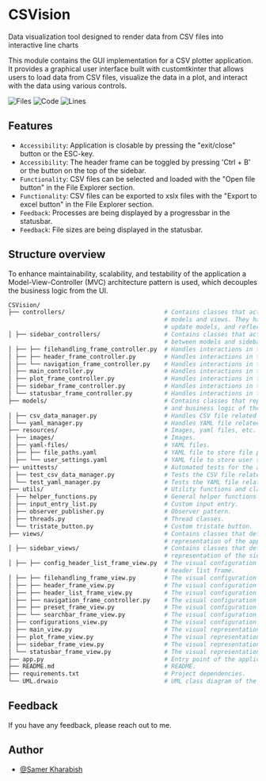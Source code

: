 # CSVision

Data visualization tool designed to render data from CSV files into interactive line charts

This module contains the GUI implementation for a CSV plotter application. It provides a graphical user interface built with customtkinter that allows users to load data from CSV files, visualize the data in a plot, and interact with the data using various controls.

![Files](https://tokei.rs/b1/github/SamerKharabish/CSVision?category=files)
![Code](https://tokei.rs/b1/github/SamerKharabish/CSVision?category=code)
![Lines](https://tokei.rs/b1/github/SamerKharabish/CSVision?category=lines)

## Features

- ```Accessibility```: Application is closable by pressing the "exit/close" button or the ESC-key.
- ```Accessibility```: The header frame can be toggled by pressing 'Ctrl + B' or the button on the top of the sidebar.
- ```Functionality```: CSV files can be selected and loaded with the "Open file button" in the File Explorer section.
- ```Functionality```: CSV files can be exported to xslx files with the "Export to excel button" in the File Explorer section.
- ```Feedback```: Processes are being displayed by a progressbar in the statusbar.
- ```Feedback```: File sizes are being displayed in the statusbar.

## Structure overview

To enhance maintainability, scalability, and testability of the application a Model-View-Controller (MVC) architecture pattern is used, which decouples the business logic from the UI.

```bash
CSVision/
├── controllers/                            # Contains classes that act as intermediaries between
                                            # models and views. They handle user input,
                                            # update models, and reflect changes in views.
│ ├── sidebar_controllers/                  # Contains classes that act as intermediaries
                                            # between models and sidebar views.
│ ├── ├── filehandling_frame_controller.py  # Handles interactions in the file handling frame window.
│ ├── ├── header_frame_controller.py        # Handles interactions in the header frame.
│ ├── └── navigation_frame_controller.py    # Handles interactions in the navigation frame.
│ ├── main_controller.py                    # Handles interactions in the main window.
│ ├── plot_frame_controller.py              # Handles interactions in the plot frame.
│ ├── sidebar_frame_controller.py           # Handles interactions in the sidebar frame.
│ └── statusbar_frame_controller.py         # Handles interactions in the statusbar frame.
├── models/                                 # Contains classes that represent the data
                                            # and business logic of the application.
│ ├── csv_data_manager.py                   # Handles CSV file related operations.
│ └── yaml_manager.py                       # Handles YAML file related operations.
├── resources/                              # Images, yaml files, etc.
│ ├── images/                               # Images.
│ ├── yaml-files/                           # YAML files.
│ ├── ├── file_paths.yaml                   # YAML file to store file paths.
│ ├── └── user_settings.yaml                # YAML file to store user settings.
├── unittests/                              # Automated tests for the application.
│ ├── test_csv_data_manager.py              # Tests the CSV file related operations.
│ └── test_yaml_manager.py                  # Tests the YAML file related operations.
├── utils/                                  # Utility functions and classes.
│ ├── helper_functions.py                   # General helper functions.
│ ├── input_entry_list.py                   # Custom input entry.
│ ├── observer_publisher.py                 # Observer pattern.
│ ├── threads.py                            # Thread classes.
│ └── tristate_button.py                    # Custom tristate button.
├── views/                                  # Contains classes that define the visual
                                            # representation of the application.
│ ├── sidebar_views/                        # Contains classes that define the visual
                                            # representation of the sidebar.
│ ├── ├── config_header_list_frame_view.py  # The visual configuration of the configuration
                                            # header list frame.
│ ├── ├── filehandling_frame_view.py        # The visual configuration of the file handling frame.
│ ├── ├── header_frame_view.py              # The visual configuration of the header frame.
│ ├── ├── header_list_frame_view.py         # The visual configuration of the header list frame.
│ ├── ├── navigation_frame_controller.py    # The visual configuration of the navigation frame.
│ ├── ├── preset_frame_view.py              # The visual configuration of the preset frame.
│ ├── └── searchbar_frame_view.py           # The visual configuration of the searchbar frame.
│ ├── configurations_view.py                # The visual configuration of all views.
│ ├── main_view.py                          # The visual representation of main window.
│ ├── plot_frame_view.py                    # The visual representation of the plot frame.
│ ├── sidebar_frame_view.py                 # The visual representation of the sidebar frame.
│ └── statusbar_frame_view.py               # The visual representation of the statusbar frame.
├── app.py                                  # Entry point of the application.
├── README.md                               # README.
├── requirements.txt                        # Project dependencies.
└── UML.drwaio                              # UML class diagram of the project.
```

## Feedback

If you have any feedback, please reach out to me.

## Author

- [@Samer Kharabish](<kharabishsamer@outlook.com>)
